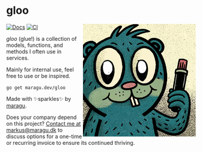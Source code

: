 # gloo

<img src="logo.jpg" alt="Logo" width="300" align="right">

[![Docs](https://pkg.go.dev/badge/maragu.dev/gloo)](https://pkg.go.dev/maragu.dev/gloo)
[![CI](https://github.com/maragudk/gloo/actions/workflows/ci.yml/badge.svg)](https://github.com/maragudk/gloo/actions/workflows/ci.yml)

_gloo_ (glue!) is a collection of models, functions, and methods I often use in services.

Mainly for internal use, feel free to use or be inspired.

```shell
go get maragu.dev/gloo
```

Made with ✨sparkles✨ by [maragu](https://www.maragu.dev/).

Does your company depend on this project? [Contact me at markus@maragu.dk](mailto:markus@maragu.dk?Subject=Supporting%20your%20project) to discuss options for a one-time or recurring invoice to ensure its continued thriving.
